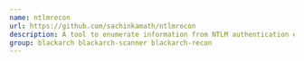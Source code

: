 ```yaml
---
name: ntlmrecon
url: https://github.com/sachinkamath/ntlmrecon
description: A tool to enumerate information from NTLM authentication enabled web endpoints.
group: blackarch blackarch-scanner blackarch-recon
---
```

